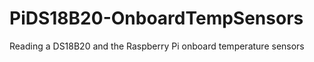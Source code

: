 PiDS18B20-OnboardTempSensors
============================

Reading a DS18B20 and the Raspberry Pi onboard temperature sensors